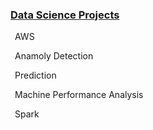 <u><H3>Data Science Projects</H3></u>

&ensp;AWS

&ensp;Anamoly Detection

&ensp;Prediction

&ensp;Machine Performance Analysis
   
&ensp;Spark

 

